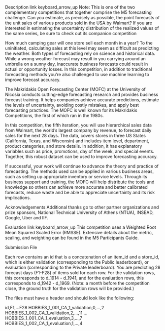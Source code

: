 Description
link
keyboard_arrow_up
Note: This is one of the two complementary competitions that together comprise the M5 forecasting challenge. Can you estimate, as precisely as possible, the point forecasts of the unit sales of various products sold in the USA by Walmart? If you are interested in estimating the uncertainty distribution of the realized values of the same series, be sure to check out its companion competition

How much camping gear will one store sell each month in a year? To the uninitiated, calculating sales at this level may seem as difficult as predicting the weather. Both types of forecasting rely on science and historical data. While a wrong weather forecast may result in you carrying around an umbrella on a sunny day, inaccurate business forecasts could result in actual or opportunity losses. In this competition, in addition to traditional forecasting methods you’re also challenged to use machine learning to improve forecast accuracy.

The Makridakis Open Forecasting Center (MOFC) at the University of Nicosia conducts cutting-edge forecasting research and provides business forecast training. It helps companies achieve accurate predictions, estimate the levels of uncertainty, avoiding costly mistakes, and apply best forecasting practices. The MOFC is well known for its Makridakis Competitions, the first of which ran in the 1980s.

In this competition, the fifth iteration, you will use hierarchical sales data from Walmart, the world’s largest company by revenue, to forecast daily sales for the next 28 days. The data, covers stores in three US States (California, Texas, and Wisconsin) and includes item level, department, product categories, and store details. In addition, it has explanatory variables such as price, promotions, day of the week, and special events. Together, this robust dataset can be used to improve forecasting accuracy.

If successful, your work will continue to advance the theory and practice of forecasting. The methods used can be applied in various business areas, such as setting up appropriate inventory or service levels. Through its business support and training, the MOFC will help distribute the tools and knowledge so others can achieve more accurate and better calibrated forecasts, reduce waste and be able to appreciate uncertainty and its risk implications.

Acknowledgements
Additional thanks go to other partner organizations and prize sponsors, National Technical University of Athens (NTUA), INSEAD, Google, Uber and IIF.

Evaluation
link
keyboard_arrow_up
This competition uses a Weighted Root Mean Squared Scaled Error (RMSSE). Extensive details about the metric, scaling, and weighting can be found in the M5 Participants Guide.

Submission File

Each row contains an id that is a concatenation of an item_id and a store_id, which is either validation (corresponding to the Public leaderboard), or evaluation (corresponding to the Private leaderboard). You are predicting 28 forecast days (F1-F28) of items sold for each row. For the validation rows, this corresponds to d_1914 - d_1941, and for the evaluation rows, this corresponds to d_1942 - d_1969. (Note: a month before the competition close, the ground truth for the validation rows will be provided.)

The files must have a header and should look like the following:

id,F1,...F28
HOBBIES_1_001_CA_1_validation,0,...,2
HOBBIES_1_002_CA_1_validation,2,...,11
...
HOBBIES_1_001_CA_1_evaluation,3,...,7
HOBBIES_1_002_CA_1_evaluation,1,...,4